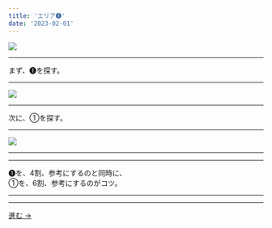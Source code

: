 ```yaml
---
title: 'エリア➊'
date: '2023-02-01'
---
```

![](/images/11.jpg)
***
まず、➊を探す。
***
![](/images/11_n.jpg)
***
次に、①を探す。
***
![](/images/11__n.jpg)
***
***
➊を、4割、参考にするのと同時に、  
①を、6割、参考にするのがコツ。
***
***
[ 進む → ](/posts/22)
